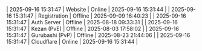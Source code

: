 | 2025-09-16 15:31:47 | Website | Online | 2025-09-16 15:31:44 |
| 2025-09-16 15:31:47 | Registration | Offline | 2025-09-09 16:40:23 |
| 2025-09-16 15:31:47 | Auth Server | Offline | 2025-08-18 09:33:31 |
| 2025-09-16 15:31:47 | Kezan (PvE) | Offline | 2025-08-03 17:58:02 |
| 2025-09-16 15:31:47 | Gurubashi (PvP) | Offline | 2025-08-23 21:44:06 |
| 2025-09-16 15:31:47 | Cloudflare | Online | 2025-09-16 15:31:44 |
